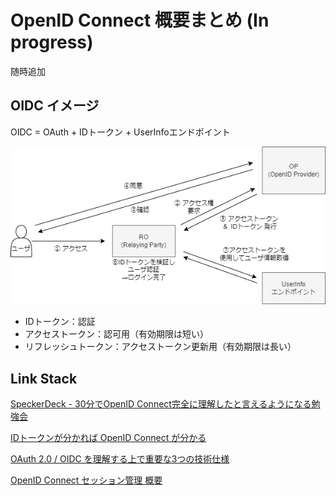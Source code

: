 # OpenID Connect 概要まとめ (In progress)

随時追加

## OIDC イメージ

OIDC = OAuth + IDトークン + UserInfoエンドポイント

![](images/image.png)


- IDトークン：認証
- アクセストークン：認可用（有効期限は短い）
- リフレッシュトークン：アクセストークン更新用（有効期限は長い）


## Link Stack

[SpeckerDeck - 30分でOpenID Connect完全に理解したと言えるようになる勉強会](https://speakerdeck.com/d_endo/30fen-deopenid-connectwan-quan-nili-jie-sitatoyan-eruyouninarumian-qiang-hui?slide=47)

[IDトークンが分かれば OpenID Connect が分かる](https://qiita.com/TakahikoKawasaki/items/8f0e422c7edd2d220e06)

[OAuth 2.0 / OIDC を理解する上で重要な3つの技術仕様](https://logmi.jp/tech/articles/322822)

[OpenID Connect セッション管理 概要](https://qiita.com/KWS_0901/items/b554af751156e637a15f)